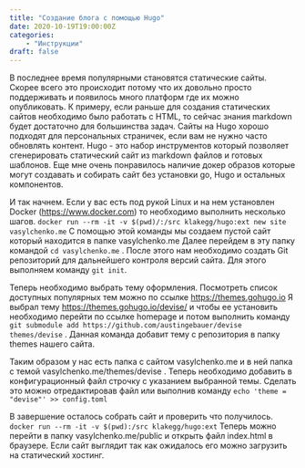 ```yaml
---
title: "Создание блога с помощью Hugo"
date: 2020-10-19T19:00:00Z
categories: 
    - "Инструкции"
draft: false
---
```


В последнее время популярными становятся статические сайты. 
Скорее всего это происходит потому что их довольно просто поддерживать и появилось много платформ где их можно опубликовать.
К примеру, если раньше для создания статических сайтов необходимо было работать с HTML, то сейчас знания markdown будет достаточно для большинства задач.
Сайты на Hugo хорошо подходят для персональных страничек, если вам не нужно часто обновлять контент.
Hugo - это набор инструментов который позволяет сгенерировать статический сайт из markdown файлов и готовых шаблонов.
Еще мне очень понравилось наличие докер образов которые могут создавать и собирать сайт без установки go, Hugo и остальных компонентов.

И так начнем.
Если у вас есть под рукой Linux и на нем установлен Docker (https://www.docker.com) то необходимо выполнить несколько шагов.
`docker run --rm -it -v $(pwd)/:/src klakegg/hugo:ext new site vasylchenko.me`
С помощью этой команды мы создаем пустой сайт который находится в папке vasylchenko.me
Далее перейдем в эту папку командой `cd vasylchenko.me` .
После этого нам необходимо создать Git репозиторий для дальнейшего контроля версий сайта.
Для этого выполняем команду `git init`.

Теперь необходимо выбрать тему оформления. Посмотреть список доступных популярных тем можно по ссылке https://themes.gohugo.io
Я выбрал тему https://themes.gohugo.io/devise/ и чтобы ее установить необходимо перейти по ссылке homepage и потом выполнить команду
`git submodule add https://github.com/austingebauer/devise themes/devise` .
Данная команда добавит тему с репозитория в папку themes нашего сайта. 

Таким образом у нас есть папка с сайтом vasylchenko.me и в ней папка с темой vasylchenko.me/themes/devise .
Теперь необходимо добавить в конфигурационный файл строчку с указанием выбранной темы.
Сделать это можно отредактировав файл или выполнив команду 
`echo 'theme = "devise"' >> config.toml`

В завершение осталось собрать сайт и проверить что получилось.
`docker run --rm -it -v $(pwd):/src klakegg/hugo:ext`
Теперь можно перейти в папку vasylchenko.me/public и открыть файл index.html в браузере.
Если сайт выглядит так как ожидалось его можно загрузить на статический хостинг.
